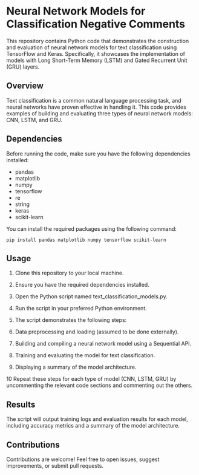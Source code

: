 # Neural Network Models for Classification Negative Comments
This repository contains Python code that demonstrates the construction and evaluation of neural network models for text classification using TensorFlow and Keras. Specifically, it showcases the implementation of models with Long Short-Term Memory (LSTM) and Gated Recurrent Unit (GRU) layers.

## Overview
Text classification is a common natural language processing task, and neural networks have proven effective in handling it. This code provides examples of building and evaluating three types of neural network models: CNN, LSTM, and GRU.

## Dependencies
Before running the code, make sure you have the following dependencies installed:

- pandas
- matplotlib
- numpy
- tensorflow
- re
- string
- keras
- scikit-learn

You can install the required packages using the following command:

```
pip install pandas matplotlib numpy tensorflow scikit-learn
```

## Usage

1. Clone this repository to your local machine.

2. Ensure you have the required dependencies installed.

3. Open the Python script named text_classification_models.py.

4. Run the script in your preferred Python environment.

5. The script demonstrates the following steps:

6. Data preprocessing and loading (assumed to be done externally).

7. Building and compiling a neural network model using a Sequential API.

8. Training and evaluating the model for text classification.

9. Displaying a summary of the model architecture.

10 Repeat these steps for each type of model (CNN, LSTM, GRU) by uncommenting the relevant code sections and commenting out the others.

## Results

The script will output training logs and evaluation results for each model, including accuracy metrics and a summary of the model architecture.

## Contributions
Contributions are welcome! Feel free to open issues, suggest improvements, or submit pull requests.
